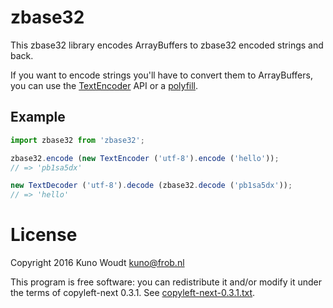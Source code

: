 zbase32
=======

This zbase32 library encodes ArrayBuffers to zbase32 encoded strings and back.

If you want to encode strings you'll have to convert them to ArrayBuffers, you
can use the [TextEncoder](https://developer.mozilla.org/en-US/docs/Web/API/TextEncoder)
API or a [polyfill](https://www.npmjs.com/package/text-encoding).

Example
-------

```javascript
import zbase32 from 'zbase32';

zbase32.encode (new TextEncoder ('utf-8').encode ('hello'));
// => 'pb1sa5dx'

new TextDecoder ('utf-8').decode (zbase32.decode ('pb1sa5dx'));
// => 'hello'
```

License
=======

Copyright 2016  Kuno Woudt <kuno@frob.nl>

This program is free software: you can redistribute it and/or modify
it under the terms of copyleft-next 0.3.1.  See
[copyleft-next-0.3.1.txt](copyleft-next-0.3.1.txt).

